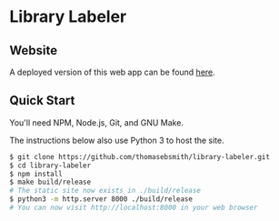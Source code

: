 # Library Labeler

## Website
A deployed version of this web app can be found
[here](https://thomasebsmith.github.io/library-labeler/).

## Quick Start
You'll need NPM, Node.js, Git, and GNU Make.

The instructions below also use Python 3 to host the site.

```sh
$ git clone https://github.com/thomasebsmith/library-labeler.git
$ cd library-labeler
$ npm install
$ make build/release
# The static site now exists in ./build/release
$ python3 -m http.server 8000 ./build/release
# You can now visit http://localhost:8000 in your web browser
```
